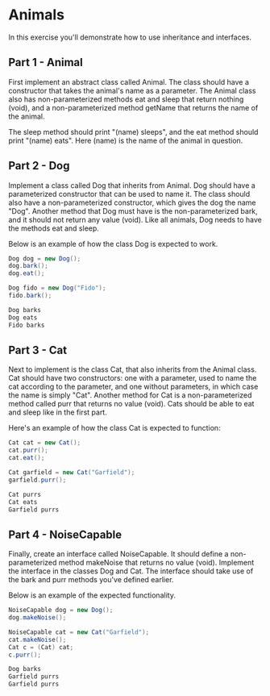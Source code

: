 
# Animals

In this exercise you'll demonstrate how to use inheritance and interfaces.

## Part 1 - Animal

First implement an abstract class called Animal. The class should have a constructor that takes the animal's name as a parameter. The Animal class also has non-parameterized methods eat and sleep that return nothing (void), and a non-parameterized method getName that returns the name of the animal.

The sleep method should print "(name) sleeps", and the eat method should print "(name) eats". Here (name) is the name of the animal in question.

## Part 2 - Dog

Implement a class called Dog that inherits from Animal. Dog should have a parameterized constructor that can be used to name it. The class should also have a non-parameterized constructor, which gives the dog the name "Dog". Another method that Dog must have is the non-parameterized bark, and it should not return any value (void). Like all animals, Dog needs to have the methods eat and sleep.

Below is an example of how the class Dog is expected to work.

```java
Dog dog = new Dog();
dog.bark();
dog.eat();

Dog fido = new Dog("Fido");
fido.bark();
```

```markdown
Dog barks
Dog eats
Fido barks
```

## Part 3 - Cat

Next to implement is the class Cat, that also inherits from the Animal class. Cat should have two constructors: one with a parameter, used to name the cat according to the parameter, and one without parameters, in which case the name is simply "Cat". Another method for Cat is a non-parameterized method called purr that returns no value (void). Cats should be able to eat and sleep like in the first part.

Here's an example of how the class Cat is expected to function:

```java
Cat cat = new Cat();
cat.purr();
cat.eat();

Cat garfield = new Cat("Garfield");
garfield.purr();
```

```markdown
Cat purrs
Cat eats
Garfield purrs
```

## Part 4 - NoiseCapable

Finally, create an interface called NoiseCapable. It should define a non-parameterized method makeNoise that returns no value (void). Implement the interface in the classes Dog and Cat. The interface should take use of the bark and purr methods you've defined earlier.

Below is an example of the expected functionality.

```java
NoiseCapable dog = new Dog();
dog.makeNoise();

NoiseCapable cat = new Cat("Garfield");
cat.makeNoise();
Cat c = (Cat) cat;
c.purr();
```

```markdown
Dog barks
Garfield purrs
Garfield purrs
```
